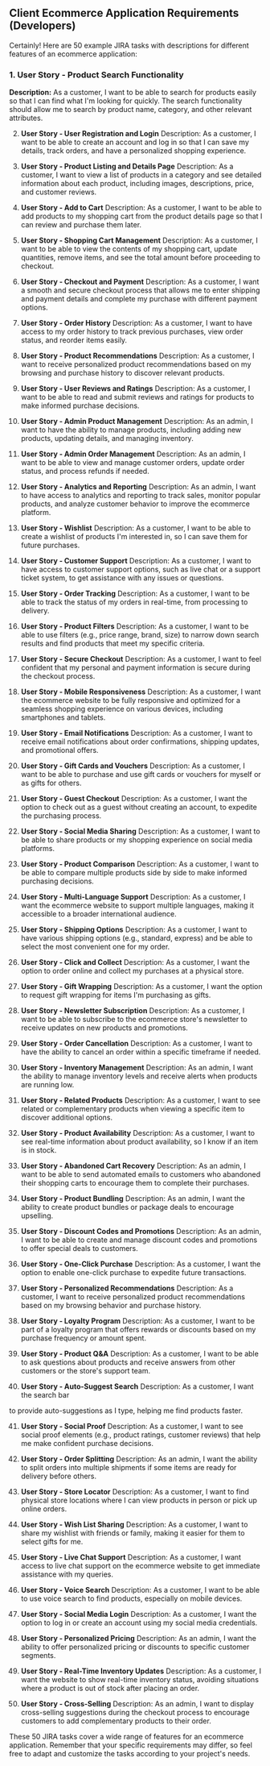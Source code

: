 ## Client Ecommerce Application Requirements (Developers)
Certainly! Here are 50 example JIRA tasks with descriptions for different features of an ecommerce application:

### 1. **User Story - Product Search Functionality**
**Description:** As a customer, I want to be able to search for products easily so that I can find what I'm looking for quickly. The search functionality should allow me to search by product name, category, and other relevant attributes.

2. **User Story - User Registration and Login**
Description: As a customer, I want to be able to create an account and log in so that I can save my details, track orders, and have a personalized shopping experience.

3. **User Story - Product Listing and Details Page**
Description: As a customer, I want to view a list of products in a category and see detailed information about each product, including images, descriptions, price, and customer reviews.

4. **User Story - Add to Cart**
Description: As a customer, I want to be able to add products to my shopping cart from the product details page so that I can review and purchase them later.

5. **User Story - Shopping Cart Management**
Description: As a customer, I want to be able to view the contents of my shopping cart, update quantities, remove items, and see the total amount before proceeding to checkout.

6. **User Story - Checkout and Payment**
Description: As a customer, I want a smooth and secure checkout process that allows me to enter shipping and payment details and complete my purchase with different payment options.

7. **User Story - Order History**
Description: As a customer, I want to have access to my order history to track previous purchases, view order status, and reorder items easily.

8. **User Story - Product Recommendations**
Description: As a customer, I want to receive personalized product recommendations based on my browsing and purchase history to discover relevant products.

9. **User Story - User Reviews and Ratings**
Description: As a customer, I want to be able to read and submit reviews and ratings for products to make informed purchase decisions.

10. **User Story - Admin Product Management**
Description: As an admin, I want to have the ability to manage products, including adding new products, updating details, and managing inventory.

11. **User Story - Admin Order Management**
Description: As an admin, I want to be able to view and manage customer orders, update order status, and process refunds if needed.

12. **User Story - Analytics and Reporting**
Description: As an admin, I want to have access to analytics and reporting to track sales, monitor popular products, and analyze customer behavior to improve the ecommerce platform.

13. **User Story - Wishlist**
Description: As a customer, I want to be able to create a wishlist of products I'm interested in, so I can save them for future purchases.

14. **User Story - Customer Support**
Description: As a customer, I want to have access to customer support options, such as live chat or a support ticket system, to get assistance with any issues or questions.

15. **User Story - Order Tracking**
Description: As a customer, I want to be able to track the status of my orders in real-time, from processing to delivery.

16. **User Story - Product Filters**
Description: As a customer, I want to be able to use filters (e.g., price range, brand, size) to narrow down search results and find products that meet my specific criteria.

17. **User Story - Secure Checkout**
Description: As a customer, I want to feel confident that my personal and payment information is secure during the checkout process.

18. **User Story - Mobile Responsiveness**
Description: As a customer, I want the ecommerce website to be fully responsive and optimized for a seamless shopping experience on various devices, including smartphones and tablets.

19. **User Story - Email Notifications**
Description: As a customer, I want to receive email notifications about order confirmations, shipping updates, and promotional offers.

20. **User Story - Gift Cards and Vouchers**
Description: As a customer, I want to be able to purchase and use gift cards or vouchers for myself or as gifts for others.

21. **User Story - Guest Checkout**
Description: As a customer, I want the option to check out as a guest without creating an account, to expedite the purchasing process.

22. **User Story - Social Media Sharing**
Description: As a customer, I want to be able to share products or my shopping experience on social media platforms.

23. **User Story - Product Comparison**
Description: As a customer, I want to be able to compare multiple products side by side to make informed purchasing decisions.

24. **User Story - Multi-Language Support**
Description: As a customer, I want the ecommerce website to support multiple languages, making it accessible to a broader international audience.

25. **User Story - Shipping Options**
Description: As a customer, I want to have various shipping options (e.g., standard, express) and be able to select the most convenient one for my order.

26. **User Story - Click and Collect**
Description: As a customer, I want the option to order online and collect my purchases at a physical store.

27. **User Story - Gift Wrapping**
Description: As a customer, I want the option to request gift wrapping for items I'm purchasing as gifts.

28. **User Story - Newsletter Subscription**
Description: As a customer, I want to be able to subscribe to the ecommerce store's newsletter to receive updates on new products and promotions.

29. **User Story - Order Cancellation**
Description: As a customer, I want to have the ability to cancel an order within a specific timeframe if needed.

30. **User Story - Inventory Management**
Description: As an admin, I want the ability to manage inventory levels and receive alerts when products are running low.

31. **User Story - Related Products**
Description: As a customer, I want to see related or complementary products when viewing a specific item to discover additional options.

32. **User Story - Product Availability**
Description: As a customer, I want to see real-time information about product availability, so I know if an item is in stock.

33. **User Story - Abandoned Cart Recovery**
Description: As an admin, I want to be able to send automated emails to customers who abandoned their shopping carts to encourage them to complete their purchases.

34. **User Story - Product Bundling**
Description: As an admin, I want the ability to create product bundles or package deals to encourage upselling.

35. **User Story - Discount Codes and Promotions**
Description: As an admin, I want to be able to create and manage discount codes and promotions to offer special deals to customers.

36. **User Story - One-Click Purchase**
Description: As a customer, I want the option to enable one-click purchase to expedite future transactions.

37. **User Story - Personalized Recommendations**
Description: As a customer, I want to receive personalized product recommendations based on my browsing behavior and purchase history.

38. **User Story - Loyalty Program**
Description: As a customer, I want to be part of a loyalty program that offers rewards or discounts based on my purchase frequency or amount spent.

39. **User Story - Product Q&A**
Description: As a customer, I want to be able to ask questions about products and receive answers from other customers or the store's support team.

40. **User Story - Auto-Suggest Search**
Description: As a customer, I want the search bar

 to provide auto-suggestions as I type, helping me find products faster.

41. **User Story - Social Proof**
Description: As a customer, I want to see social proof elements (e.g., product ratings, customer reviews) that help me make confident purchase decisions.

42. **User Story - Order Splitting**
Description: As an admin, I want the ability to split orders into multiple shipments if some items are ready for delivery before others.

43. **User Story - Store Locator**
Description: As a customer, I want to find physical store locations where I can view products in person or pick up online orders.

44. **User Story - Wish List Sharing**
Description: As a customer, I want to share my wishlist with friends or family, making it easier for them to select gifts for me.

45. **User Story - Live Chat Support**
Description: As a customer, I want access to live chat support on the ecommerce website to get immediate assistance with my queries.

46. **User Story - Voice Search**
Description: As a customer, I want to be able to use voice search to find products, especially on mobile devices.

47. **User Story - Social Media Login**
Description: As a customer, I want the option to log in or create an account using my social media credentials.

48. **User Story - Personalized Pricing**
Description: As an admin, I want the ability to offer personalized pricing or discounts to specific customer segments.

49. **User Story - Real-Time Inventory Updates**
Description: As a customer, I want the website to show real-time inventory status, avoiding situations where a product is out of stock after placing an order.

50. **User Story - Cross-Selling**
Description: As an admin, I want to display cross-selling suggestions during the checkout process to encourage customers to add complementary products to their order.

These 50 JIRA tasks cover a wide range of features for an ecommerce application. Remember that your specific requirements may differ, so feel free to adapt and customize the tasks according to your project's needs.